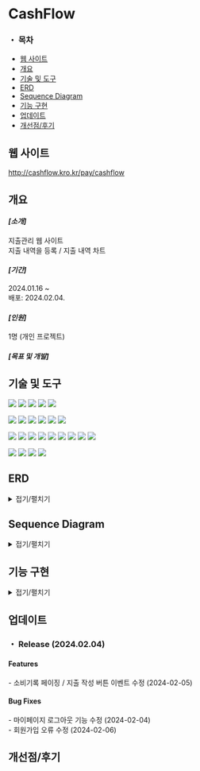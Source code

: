 <h1>CashFlow</h1> 

### ・ 목차
 - [웹 사이트](#웹-사이트)
 - [개요](#개요)
 - [기술 및 도구](#기술-및-도구)
 - [ERD](#ERD)
 - [Sequence Diagram](#Sequence-Diagram)
 - [기능 구현](#기능-구현)
 - [업데이트](#업데이트)
 - [개선점/후기](#개선점/후기)
## **웹 사이트**
http://cashflow.kro.kr/pay/cashflow

## **개요**
<h4><i>[소개]</i></h4>
지출관리 웹 사이트<br>
지출 내역을 등록 / 지출 내역 차트 <br>

<h4><i>[기간]</i></h4>
2024.01.16 ~<br>
배포: 2024.02.04.

<h4><i>[인원]</i></h4>
1명 (개인 프로젝트)

<h4><i>[목표 및 개발]</i></h4>

## **기술 및 도구**
<p>
<img src="https://img.shields.io/badge/Java-007396?style=flat-square&logo=java&logoColor=white"/>
<img src="https://img.shields.io/badge/html5-E34F26?style=flat-square&logo=html5&logoColor=white"/> 
<img src="https://img.shields.io/badge/css3-1572B6?style=flat-square&logo=css3&logoColor=white"/> 
<img src="https://img.shields.io/badge/javascript-F7DF1E?style=flat-square&logo=javascript&logoColor=black"/> 
<img src="https://img.shields.io/badge/jquery-0769AD?style=flat-square&logo=jquery&logoColor=white"/> 
</p>
<p>
<img src="https://img.shields.io/badge/Spring-6DB33F?style=flat-square&logo=Spring&logoColor=white">
<img src="https://img.shields.io/badge/JSP-black?style=flat-square&logo=java&logoColor=white"> 
<img src="https://img.shields.io/badge/Servlet-008CDD?style=flat-square&logo=Stripe&logoColor=white">
<img src="https://img.shields.io/badge/JSTL-007396?style=flat-square&logo=java&logoColor=white"/>
<img src="https://img.shields.io/badge/AJAX-2E77BC?style=flat-square&logo=Betfair&logoColor=white">
<img src="https://img.shields.io/badge/REST_API-004040?style=flat-square&logo=rest&logoColor=white"/>
</p>
<p>
<img src="https://img.shields.io/badge/JPA-232F3E?style=flat-square&logo=Spreadshirt&logoColor=white"/>
<img src="https://img.shields.io/badge/Spring_Data_JPA-6DB33F?style=flat-square&logo=spring&logoColor=white"/>
<img src="https://img.shields.io/badge/MySQL-4479A1?style=flat-square&logo=MySQL&logoColor=white"/>  
<img src="https://img.shields.io/badge/Maven-C71A36?style=flat-square&logo=apache-maven&logoColor=white"/>
<img src="https://img.shields.io/badge/Tomcat-F8DC75?style=flat-square&logo=Apache Tomcat&logoColor=black"/>  
<img src="https://img.shields.io/badge/AWS_EC2-232F3E?style=flat-square&logo=Amazon-AWS&logoColor=white">
<img src="https://img.shields.io/badge/AWS_RDS-232F3E?style=flat-square&logo=Amazon-AWS&logoColor=white">
<img src="https://img.shields.io/badge/Amazon_Linux-2023-232F3E?style=flat-square&logo=Amazon&logoColor=white"/>
<img src="https://img.shields.io/badge/Putty-005CFF?style=flat-square&logo=putty&logoColor=white"/>
</p>
<p>
<img src="https://img.shields.io/badge/STS-6DB33F?style=flat-square&logo=Spring&logoColor=white">
<img src="https://img.shields.io/badge/GitHub-181717?style=flat-square&logo=github&logoColor=white"/>
<img src="https://img.shields.io/badge/VSCode-007ACC?style=flat-square&logo=visual-studio-code&logoColor=white"/>
<img src="https://img.shields.io/badge/Mermaid-0076BF?style=flat-square&logo=mermaid&logoColor=white"/>  
</p>


## **ERD**
<details>
<summary>접기/펼치기</summary>
<img src="https://github.com/yi5oyu/endpay/assets/111046436/c6a947f0-2556-4f10-87ed-fa8afbe7cbb2">
</details>

## **Sequence Diagram**

<details>
<summary>접기/펼치기</summary>
<h4>・ 회원</h4>
<img src="https://github.com/yi5oyu/endpay/assets/111046436/071c7779-78c0-4a65-abf8-6fb05bd4d637">
 
<h4>・ 지출</h4>
<img src="https://github.com/yi5oyu/endpay/assets/111046436/f31130ba-d536-4e4e-ae38-2c7d656c98b8">
</details>

## **기능 구현**
<details>
<summary>접기/펼치기</summary>
 
### 구현 페이지
<h4>・ 로그인 / 회원가입</h4>
<img src="https://github.com/yi5oyu/endpay/assets/111046436/dbad5adf-310d-469a-9e3e-71da6a460212">

<h4>・ 메인 페이지</h4>
<p>- 홈</p>
<img src="https://github.com/yi5oyu/endpay/assets/111046436/cc64b718-c80a-4cce-8f04-b3dd98541df7">
<p>- 지출 입력</p>
<img src="https://github.com/yi5oyu/endpay/assets/111046436/df91cb0a-36a8-4d1a-abc5-0e370205715c">
<p>- 지출 확인</p>
<img src="https://github.com/yi5oyu/endpay/assets/111046436/4678b272-cf49-4e0a-a013-6b2ea7bcd107">
<p>- 마이페이지</p>
<img src="https://github.com/yi5oyu/endpay/assets/111046436/2cdfb0ba-7f81-476d-a586-4e347bf893f0">

### 기능
<h4>・ REST API</h4>
<p>- 회원</p>
<img src="https://github.com/yi5oyu/endpay/assets/111046436/18c25ba7-bbbe-4574-813e-6aaaffd32693">
<p>- 지출</p>
<img src="https://github.com/yi5oyu/endpay/assets/111046436/b914e9e2-67b5-48cc-9974-f68bb32c6b46">
</details>


## **업데이트**
### ・ Release (2024.02.04)
<h4>Features</h4>
 - 소비기록 페이징 / 지출 작성 버튼 이벤트 수정 (2024-02-05)
 
<br>
<h4>Bug Fixes</h4>
 - 마이페이지 로그아웃 기능 수정 (2024-02-04)<br>
 - 회원가입 오류 수정 (2024-02-06)
<br>


## **개선점/후기**
<p>

</p>
